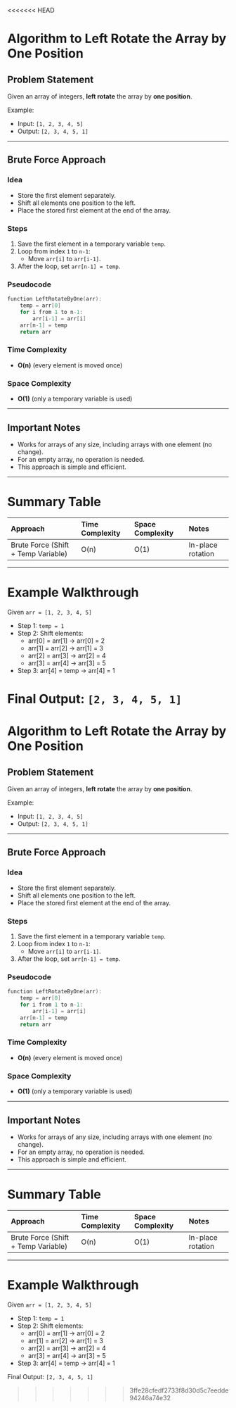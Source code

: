 <<<<<<< HEAD
# Algorithm to Left Rotate the Array by One Position

## Problem Statement

Given an array of integers, **left rotate** the array by **one position**.

Example:

- Input: `[1, 2, 3, 4, 5]`
- Output: `[2, 3, 4, 5, 1]`

---

## Brute Force Approach

### Idea

- Store the first element separately.
- Shift all elements one position to the left.
- Place the stored first element at the end of the array.

### Steps

1. Save the first element in a temporary variable `temp`.
2. Loop from index `1` to `n-1`:
   - Move `arr[i]` to `arr[i-1]`.
3. After the loop, set `arr[n-1] = temp`.

### Pseudocode

```cpp
function LeftRotateByOne(arr):
    temp = arr[0]
    for i from 1 to n-1:
        arr[i-1] = arr[i]
    arr[n-1] = temp
    return arr
```

### Time Complexity

- **O(n)** (every element is moved once)

### Space Complexity

- **O(1)** (only a temporary variable is used)

---

## Important Notes

- Works for arrays of any size, including arrays with one element (no change).
- For an empty array, no operation is needed.
- This approach is simple and efficient.

---

# Summary Table

| Approach                            | Time Complexity | Space Complexity | Notes             |
| :---------------------------------- | :-------------- | :--------------- | :---------------- |
| Brute Force (Shift + Temp Variable) | O(n)            | O(1)             | In-place rotation |

---

# Example Walkthrough

Given `arr = [1, 2, 3, 4, 5]`

- Step 1: `temp = 1`
- Step 2: Shift elements:
  - arr[0] = arr[1] → arr[0] = 2
  - arr[1] = arr[2] → arr[1] = 3
  - arr[2] = arr[3] → arr[2] = 4
  - arr[3] = arr[4] → arr[3] = 5
- Step 3: arr[4] = temp → arr[4] = 1

Final Output: `[2, 3, 4, 5, 1]`
=======
# Algorithm to Left Rotate the Array by One Position

## Problem Statement

Given an array of integers, **left rotate** the array by **one position**.

Example:

- Input: `[1, 2, 3, 4, 5]`
- Output: `[2, 3, 4, 5, 1]`

---

## Brute Force Approach

### Idea

- Store the first element separately.
- Shift all elements one position to the left.
- Place the stored first element at the end of the array.

### Steps

1. Save the first element in a temporary variable `temp`.
2. Loop from index `1` to `n-1`:
   - Move `arr[i]` to `arr[i-1]`.
3. After the loop, set `arr[n-1] = temp`.

### Pseudocode

```cpp
function LeftRotateByOne(arr):
    temp = arr[0]
    for i from 1 to n-1:
        arr[i-1] = arr[i]
    arr[n-1] = temp
    return arr
```

### Time Complexity

- **O(n)** (every element is moved once)

### Space Complexity

- **O(1)** (only a temporary variable is used)

---

## Important Notes

- Works for arrays of any size, including arrays with one element (no change).
- For an empty array, no operation is needed.
- This approach is simple and efficient.

---

# Summary Table

| Approach                            | Time Complexity | Space Complexity | Notes             |
| :---------------------------------- | :-------------- | :--------------- | :---------------- |
| Brute Force (Shift + Temp Variable) | O(n)            | O(1)             | In-place rotation |

---

# Example Walkthrough

Given `arr = [1, 2, 3, 4, 5]`

- Step 1: `temp = 1`
- Step 2: Shift elements:
  - arr[0] = arr[1] → arr[0] = 2
  - arr[1] = arr[2] → arr[1] = 3
  - arr[2] = arr[3] → arr[2] = 4
  - arr[3] = arr[4] → arr[3] = 5
- Step 3: arr[4] = temp → arr[4] = 1

Final Output: `[2, 3, 4, 5, 1]`
>>>>>>> 3ffe28cfedf2733f8d30d5c7eedde94246a74e32
